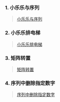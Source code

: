 ### 1. **小乐乐与序列**

>[小乐乐与序列](https://www.nowcoder.com/practice/9a1c1c764ce04fed8ceff7714e74d3b6?tpId=107&&tqId=33399&rp=1&ru=/ta/beginner-programmers&qru=/ta/beginner-programmers/question-ranking)



### 2. 小乐乐排电梯

>[小乐乐排电梯](https://www.nowcoder.com/practice/0f855c7642b74cccb3c2366bb7732d2a?tpId=107&&tqId=33395&rp=1&ru=/ta/beginner-programmers&qru=/ta/beginner-programmers/question-ranking)



### 3. 矩阵转置

>[矩阵转置](https://www.nowcoder.com/practice/351b3d03e410496ab5a407b7ca3fd841?tpId=107&&tqId=33388&rp=1&ru=/ta/beginner-programmers&qru=/ta/beginner-programmers/question-ranking)



### 4. 序列中删除指定数字

> [序列中删除指定数字](https://www.nowcoder.com/practice/7bbcdd2177a445a9b66da79512b32dd7?tpId=107&&tqId=33379&rp=1&ru=/ta/beginner-programmers&qru=/ta/beginner-programmers/question-ranking)